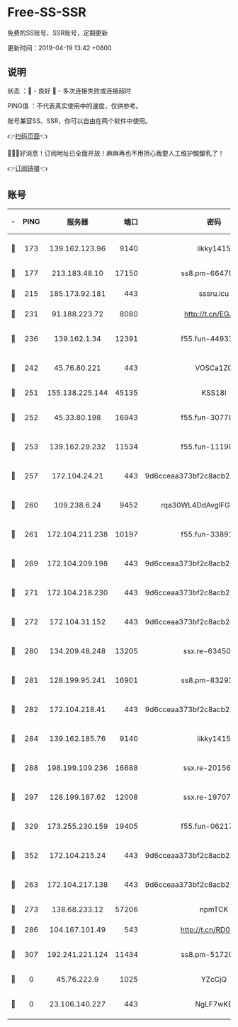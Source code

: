# Free-SS-SSR

免费的SS账号、SSR账号，定期更新

更新时间：2019-04-19 13:42 +0800

## 说明

状态     ：🙂 - 良好 🙁 - 多次连接失败或连接超时

PING值   ：不代表真实使用中的速度，仅供参考。

账号兼容SS、SSR，你可以自由在两个软件中使用。

👉[扫码页面](https://liesauer.github.io/Free-SS-SSR/)👈

🎉🎉🎉好消息！订阅地址已全面开放！麻麻再也不用担心我要人工维护酸酸乳了！

👉[订阅链接](https://www.liesauer.net/yogurt/subscribe?ACCESS_TOKEN=DAYxR3mMaZAsaqUb)👈

## 账号

|-|PING|服务器|端口|密码|加密方式|区域|
|:----:|:----:|:-----:|-----:|:----:|:----:|:----:|
|🙂|173|139.162.123.96|9140|likky1415|aes-256-cfb|JP|
|🙂|177|213.183.48.10|17150|ss8.pm-66479246|rc4-md5|RU|
|🙂|215|185.173.92.181|443|sssru.icu|rc4-md5|RU|
|🙂|231|91.188.223.72|8080|http://t.cn/EGJIyrl|rc4-md5|RU|
|🙂|236|139.162.1.34|12391|f55.fun-44933569|aes-256-cfb|SG|
|🙂|242|45.76.80.221|443|VOSCa1ZG|aes-256-cfb|DE|
|🙂|251|155.138.225.144|45135|KSS18l|rc4-md5|US|
|🙂|252|45.33.80.198|16943|f55.fun-30778693|aes-256-cfb|US|
|🙂|253|139.162.29.232|11534|f55.fun-11190263|aes-256-cfb|SG|
|🙂|257|172.104.24.21|443|9d6cceaa373bf2c8acb22e60b6a58be6|aes-256-cfb|US|
|🙂|260|109.238.6.24|9452|rqa30WL4DdAvgIFG6Fs3znzTa|aes-256-cfb|FR|
|🙂|261|172.104.211.238|10197|f55.fun-33891548|aes-256-cfb|US|
|🙂|269|172.104.209.198|443|9d6cceaa373bf2c8acb22e60b6a58be6|aes-256-cfb|US|
|🙂|271|172.104.218.230|443|9d6cceaa373bf2c8acb22e60b6a58be6|aes-256-cfb|US|
|🙂|272|172.104.31.152|443|9d6cceaa373bf2c8acb22e60b6a58be6|aes-256-cfb|US|
|🙂|280|134.209.48.248|13205|ssx.re-63450110|aes-256-cfb|US|
|🙂|281|128.199.95.241|16901|ss8.pm-83293789|aes-256-cfb|SG|
|🙂|282|172.104.218.41|443|9d6cceaa373bf2c8acb22e60b6a58be6|aes-256-cfb|US|
|🙂|284|139.162.185.76|9140|likky1415|aes-256-cfb|DE|
|🙂|288|198.199.109.236|16688|ssx.re-20156977|aes-256-cfb|US|
|🙂|297|128.199.187.62|12008|ssx.re-19707591|aes-256-cfb|SG|
|🙂|329|173.255.230.159|19405|f55.fun-06217116|aes-256-cfb|US|
|🙂|352|172.104.215.24|443|9d6cceaa373bf2c8acb22e60b6a58be6|aes-256-cfb|US|
|🙂|263|172.104.217.138|443|9d6cceaa373bf2c8acb22e60b6a58be6|aes-256-cfb|US|
|🙂|273|138.68.233.12|57206|npmTCK|rc4-md5|US|
|🙂|286|104.167.101.49|543|http://t.cn/RD0D7sx|rc4-md5|CA|
|🙂|307|192.241.221.124|11434|ss8.pm-51720881|aes-256-cfb|US|
|🙁|0|45.76.222.9|1025|YZcCjQ|rc4-md5|JP|
|🙁|0|23.106.140.227|443|NgLF7wKB|aes-256-cfb|US|
